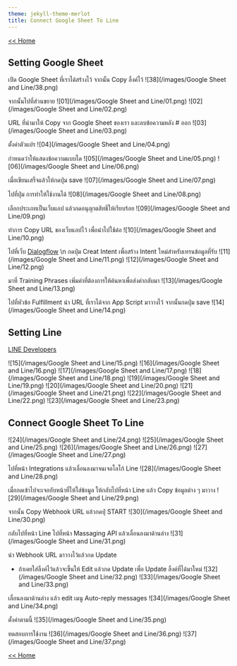 ```yaml
---
theme: jekyll-theme-merlot
title: Connect Google Sheet To Line
---
```

[<< Home](https://yaikaew.github.io/index.html)

## Setting Google Sheet

เปิด Google Sheet ที่เราได้สร้างไว้ จากนั้น Copy ลิ้งค์ไว้
![38](/images/Google Sheet and Line/38.png)

จากนั้นไปที่ส่วนขยาย
![01](/images/Google Sheet and Line/01.png)
![02](/images/Google Sheet and Line/02.png)

URL ที่นำมาให้ Copy จาก Google Sheet ของเรา และลบข้อความหลัง # ออก
![03](/images/Google Sheet and Line/03.png)

ตั้งค่าตัวแปร
![04](/images/Google Sheet and Line/04.png)

กำหนดว่าให้แสดงข้อความแบบใด
![05](/images/Google Sheet and Line/05.png)
![06](/images/Google Sheet and Line/06.png)

เมื่อเขียนเสร็จแล้วให้กดปุ่ม save
![07](/images/Google Sheet and Line/07.png)

ไปที่ปุ่ม การทำให้ใช้งานได้
![08](/images/Google Sheet and Line/08.png)

เลือกประเภทเป็นเว็บแอป แล้วกดอนุญาตสิทธิ์ให้เรียบร้อย
![09](/images/Google Sheet and Line/09.png)

ทำการ Copy URL ของเว็บแอปไว้ เพื่อนำไปใช้ต่อ
![10](/images/Google Sheet and Line/10.png)

ไปที่เว็บ [Dialogflow](https://dialogflow.cloud.google.com) \n
กดปุ่ม Creat Intent เพื่อสร้าง Intent ใหม่สำหรับเทรนข้อมูลที่รับ
![11](/images/Google Sheet and Line/11.png)
![12](/images/Google Sheet and Line/12.png)

มาที่ Training Phrases เพิ่มคำที่ต้องการให้ค้นหาเพื่อส่งค่ากลับมา
![13](/images/Google Sheet and Line/13.png)

ไปที่หัวข้อ Fulfillment นำ URL ที่เราได้จาก App Script มาวางไว้ จากนั้นกดปุ่ม save
![14](/images/Google Sheet and Line/14.png)

## Setting Line
[LINE Developers](https://developers.line.biz/en/)

![15](/images/Google Sheet and Line/15.png)
![16](/images/Google Sheet and Line/16.png)
![17](/images/Google Sheet and Line/17.png)
![18](/images/Google Sheet and Line/18.png)
![19](/images/Google Sheet and Line/19.png)
![20](/images/Google Sheet and Line/20.png)
![21](/images/Google Sheet and Line/21.png)
![22](/images/Google Sheet and Line/22.png)
![23](/images/Google Sheet and Line/23.png)


## Connect Google Sheet To Line

![24](/images/Google Sheet and Line/24.png)
![25](/images/Google Sheet and Line/25.png)
![26](/images/Google Sheet and Line/26.png)
![27](/images/Google Sheet and Line/27.png)

ไปที่หน้า Integrations แล้วเลื่อนลงมาจนเจอโลโก้ Line 
![28](/images/Google Sheet and Line/28.png)

เมื่อกดเข้าไปจะเจอกับหน้าที่ให้ใส่ข้อมูล ให้กลับไปที่หน้า Line แล้ว Copy ข้อมูลต่าง ๆ มาวาง
![29](/images/Google Sheet and Line/29.png)

จากนั้น Copy Webhook URL แล้วกดปุ่ START
![30](/images/Google Sheet and Line/30.png)

กลับไปที่หน้า Line ไปที่หน้า Massaging API แล้วเลื่อนลงมาด้านล่าง 
![31](/images/Google Sheet and Line/31.png)

นำ Webhook URL มาวางไว้แล้วกด Update
* ถ้าเคยใส่ลิ้งค์ไว้แล้วจะขึ้นให้ Edit แล้วกด Update เพื่อ Update ลิ้งค์ที่ได้มาใหม่
![32](/images/Google Sheet and Line/32.png)
![33](/images/Google Sheet and Line/33.png)

เลื่อนลงมาด้านล่าง แล้ว edit เมนู Auto-reply messages
![34](/images/Google Sheet and Line/34.png)

ตั้งค่าตามนี้
![35](/images/Google Sheet and Line/35.png)

ทดสอบการใช้งาน
![36](/images/Google Sheet and Line/36.png)
![37](/images/Google Sheet and Line/37.png)


[<< Home](https://yaikaew.github.io/index.html)
